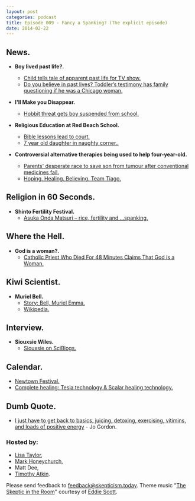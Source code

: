 ```yaml
---
layout: post
categories: podcast
title: Episode 009 - Fancy a Spanking? (The explicit episode)
date: 2014-02-22
---
```


## News.

- **Boy lived past life?.**
  - [Child tells tale of apparent past life for TV show.](http://doubtfulnews.com/2015/02/child-tells-tale-of-apparent-past-life-for-tv-show/ )
  - [Do you believe in past lives? Toddler’s testimony has family questioning if he was a Chicago woman.](http://fox2now.com/2015/02/16/do-you-believe-in-past-lives-toddlers-testimony-has-family-questioning-if-he-was-a-chicago-woman/)

- **I'll Make you Disappear.**
  - [Hobbit threat gets boy suspended from school.](http://www.stuff.co.nz/oddstuff/65762669/hobbit-threat-gets-boy-suspended-from-school)

- **Religious Education at Red Beach School.**
  - [Bible lessons lead to court.](http://www.stuff.co.nz/national/education/66496504/Bible-lessons-lead-to-court)
  - [7 year old daughter in naughty corner..](http://www.nzherald.co.nz/nz/news/article.cfm?c_id=1&objectid=10851775)

- **Controversial alternative therapies being used to help four-year-old.**
  - [Parents' desperate race to save son from tumour after conventional medicines fail.](http://www.nzherald.co.nz/nz/news/article.cfm?c_id=1&objectid=11404546)
  - [Hoping. Healing. Believing. Team Tiago.](http://givealittle.co.nz/cause/teamtiago)

## Religion in 60 Seconds.

- **Shinto Fertility Festival.**
  - [Asuka Onda Matsuri – rice, fertility and …spanking.](http://www.matsuritimes.com/asuka-onda-matsuri/)

## Where the Hell.

- **God is a woman?.**
  - [Catholic Priest Who Died For 48 Minutes Claims That God is a Woman.](http://worldnewsdailyreport.com/catholic-priest-who-died-for-48-minutes-claims-that-god-is-a-woman/)

## Kiwi Scientist.

- **Muriel Bell.**
  - [Story: Bell, Muriel Emma.](http://www.teara.govt.nz/en/biographies/4b21/bell-muriel-emma)
  - [Wikipedia.](http://en.wikipedia.org/wiki/Muriel_Emma_Bell)

## Interview.

- **Siouxsie Wiles.**
  - [Siouxsie on SciBlogs.](http://sciblogs.co.nz/infectious-thoughts/)

## Calendar.

- [Newtown Festival.](http://www.newtownfestival.org.nz/)
- [Complete healing: Tesla technology & Scalar healing technology.](http://www.eventbrite.com/e/complete-healing-tesla-technology-that-brings-a-quantum-leap-to-healing-tickets-15548375610)

## Dumb Quote.

- [I just have to get back to basics, juicing, detoxing, exercising, vitimins, and loads of positive energy](http://givealittle.co.nz/cause/teamtiago) - Jo Gordon.

### Hosted by:

- [Lisa Taylor](mailto:lisa@skepticism.today),
- [Mark Honeychurch](mailto:mark@skepticism.today),
- Matt Dee,
- [Timothy Atkin](mailto:tim@skepticism.today).

Please send feedback to [feedback@skepticism.today](mailto:feedback@skepticism.today). Theme music "[The Skeptic in the Room](https://www.youtube.com/watch?v=OPs_j1EEplI)" courtesy of [Eddie Scott](http://theskepticintheroom.com/).
